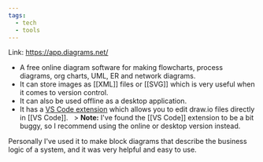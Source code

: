 ```yaml
---
tags:
  - tech
  - tools
---
```

Link: https://app.diagrams.net/

- A free online diagram software for making flowcharts, process diagrams, org charts, UML, ER and network diagrams.
- It can store images as [[XML]] files or [[SVG]] which is very useful when it comes to version control.
- It can also be used offline as a desktop application.
- It has a [VS Code extension](https://marketplace.visualstudio.com/items?itemName=hediet.vscode-drawio) which allows you to edit draw.io files directly in [[VS Code]].
  > **Note:** I've found the [[VS Code]] extension to be a bit buggy, so I recommend using the online or desktop version instead.

Personally I've used it to make block diagrams that describe the business logic of a system, and it was very helpful and easy to use.